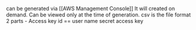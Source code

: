 can be generated via [[AWS Management Console]]
It will created on demand. Can be viewed only at the time of generation. 
csv is the file format
2 parts - Access key id  == user name
    secret access key


